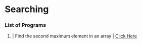 # Searching

### List of Programs
1. | Find the second maximum element in an array | [Click Here]()

